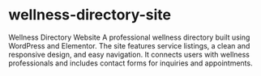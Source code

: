 # wellness-directory-site
Wellness Directory Website A professional wellness directory built using WordPress and Elementor. The site features service listings, a clean and responsive design, and easy navigation. It connects users with wellness professionals and includes contact forms for inquiries and appointments.
